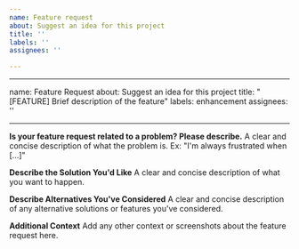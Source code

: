 ```yaml
---
name: Feature request
about: Suggest an idea for this project
title: ''
labels: ''
assignees: ''

---
```


---
name: Feature Request
about: Suggest an idea for this project
title: "[FEATURE] Brief description of the feature"
labels: enhancement
assignees: ''

---

**Is your feature request related to a problem? Please describe.**
A clear and concise description of what the problem is. Ex: "I'm always frustrated when [...]"

**Describe the Solution You'd Like**
A clear and concise description of what you want to happen.

**Describe Alternatives You've Considered**
A clear and concise description of any alternative solutions or features you've considered.

**Additional Context**
Add any other context or screenshots about the feature request here.
